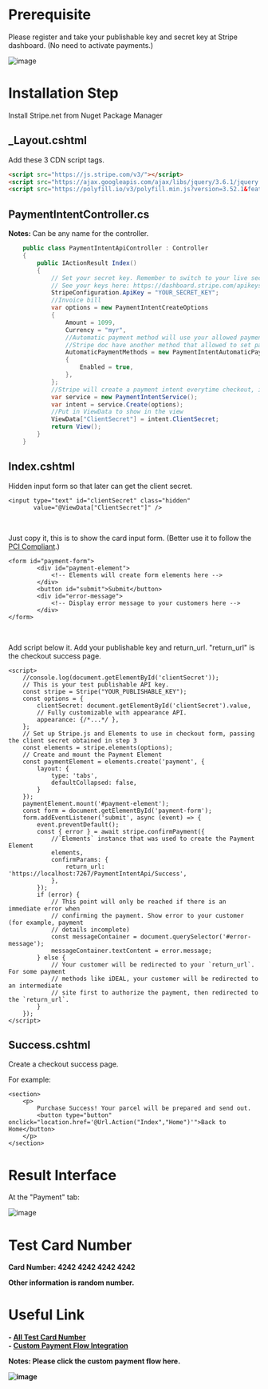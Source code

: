 <h1>Prerequisite</h1>
<p>Please register and take your publishable key and secret key at Stripe dashboard. (No need to activate payments.)</p>

![image](https://user-images.githubusercontent.com/34085190/200009038-723cdbf3-142a-4a68-a89f-f2eeeb71ce65.png)

<h1>Installation Step</h1>
<p>Install Stripe.net from Nuget Package Manager</p>
<h2>_Layout.cshtml</h2>
<p>Add these 3 CDN script tags.</p>

```html
<script src="https://js.stripe.com/v3/"></script>
<script src="https://ajax.googleapis.com/ajax/libs/jquery/3.6.1/jquery.min.js"></script>
<script src="https://polyfill.io/v3/polyfill.min.js?version=3.52.1&features=fetch"></script>
```
<h2>PaymentIntentController.cs</h2>
<p><b>Notes: </b>Can be any name for the controller.</p>

```c#
    public class PaymentIntentApiController : Controller
    {
        public IActionResult Index()
        {
            // Set your secret key. Remember to switch to your live secret key in production.
            // See your keys here: https://dashboard.stripe.com/apikeys
            StripeConfiguration.ApiKey = "YOUR_SECRET_KEY";
            //Invoice bill
            var options = new PaymentIntentCreateOptions
            {
                Amount = 1099,
                Currency = "myr",
                //Automatic payment method will use your allowed payment method set in Stripe account
                //Stripe doc have another method that allowed to set payment method manually
                AutomaticPaymentMethods = new PaymentIntentAutomaticPaymentMethodsOptions
                {
                    Enabled = true,
                },
            };
            //Stripe will create a payment intent everytime checkout, it will return a "client secret" string, this string is like an unique id for each payment session.
            var service = new PaymentIntentService();
            var intent = service.Create(options);
            //Put in ViewData to show in the view
            ViewData["ClientSecret"] = intent.ClientSecret;
            return View();
        }
    }
```

<h2>Index.cshtml</h2>
<p>Hidden input form so that later can get the client secret.</p>

```cshtml
<input type="text" id="clientSecret" class="hidden"
       value="@ViewData["ClientSecret"]" />
```
<br>
<p>Just copy it, this is to show the card input form. (Better use it to follow the <a href="https://stripe.com/docs/security/guide#validating-pci-compliance">PCI Compliant</a>.)</p>

```cshtml
<form id="payment-form">
        <div id="payment-element">
            <!-- Elements will create form elements here -->
        </div>
        <button id="submit">Submit</button>
        <div id="error-message">
            <!-- Display error message to your customers here -->
        </div>
</form>
```
<br>
<p>Add script below it. Add your publishable key and return_url. "return_url" is the checkout success page.</p>

```cshtml
<script>
    //console.log(document.getElementById('clientSecret'));
    // This is your test publishable API key.
    const stripe = Stripe("YOUR_PUBLISHABLE_KEY");
    const options = {
        clientSecret: document.getElementById('clientSecret').value,
        // Fully customizable with appearance API.
        appearance: {/*...*/ },
    };
    // Set up Stripe.js and Elements to use in checkout form, passing the client secret obtained in step 3
    const elements = stripe.elements(options);
    // Create and mount the Payment Element
    const paymentElement = elements.create('payment', {
        layout: {
            type: 'tabs',
            defaultCollapsed: false,
        }
    });
    paymentElement.mount('#payment-element');
    const form = document.getElementById('payment-form');
    form.addEventListener('submit', async (event) => {
        event.preventDefault();
        const { error } = await stripe.confirmPayment({
            //`Elements` instance that was used to create the Payment Element
            elements,
            confirmParams: {
                return_url: 'https://localhost:7267/PaymentIntentApi/Success',
            },
        });
        if (error) {
            // This point will only be reached if there is an immediate error when
            // confirming the payment. Show error to your customer (for example, payment
            // details incomplete)
            const messageContainer = document.querySelector('#error-message');
            messageContainer.textContent = error.message;
        } else {
            // Your customer will be redirected to your `return_url`. For some payment
            // methods like iDEAL, your customer will be redirected to an intermediate
            // site first to authorize the payment, then redirected to the `return_url`.
        }
    });
</script>
```

<h2>Success.cshtml</h2>
<p>Create a checkout success page.</p>
<p>For example: </p>

```cshtml
<section>
    <p>
        Purchase Success! Your parcel will be prepared and send out.
        <button type="button" onclick="location.href='@Url.Action("Index","Home")'">Back to Home</button>
    </p>
</section>
```

<h1>Result Interface</h1>
<p>At the "Payment" tab:</p>

![image](https://user-images.githubusercontent.com/34085190/200014892-d1d651ef-cd61-49c9-81fa-b1c1b0e4f878.png)

<h1>Test Card Number</h1>
<p><b>Card Number: <b/>4242 4242 4242 4242</p>
<p>Other information is random number.</p>

<h1>Useful Link</h1>
- <a href="https://stripe.com/docs/testing#cards">All Test Card Number</a>
<br>
- <a href="https://stripe.com/docs/payments/quickstart">Custom Payment Flow Integration</a>
<br>
<p><b>Notes: </b>Please click the custom payment flow here.</p>

![image](https://user-images.githubusercontent.com/34085190/200021374-ed4cc9f0-b681-4c08-99ee-3060c91c1591.png)
